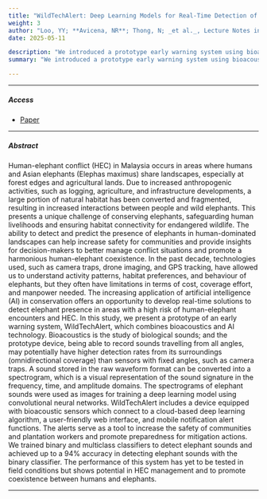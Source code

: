 ```yaml
---
title: "WildTechAlert: Deep Learning Models for Real-Time Detection of Elephant Presence Using Bioacoustics in an Early Warning System to Support Human-Elephant Coexistence"
weight: 3
author: "Loo, YY; **Avicena, NR**; Thong, N; _et al._, Lecture Notes in Artificial Intelligence"
date: 2025-05-11

description: "We introduced a prototype early warning system using bioacoustics to mitigate human-elephant conflict."
summary: "We introduced a prototype early warning system using bioacoustics to mitigate human-elephant conflict."

---
```


---

[//]: # ()

##### Access

[//]: # ()

+ [Paper](https://link.springer.com/chapter/10.1007/978-981-97-1417-9_36)


---

##### Abstract

Human-elephant conflict (HEC) in Malaysia occurs in areas where humans and Asian elephants (Elephas maximus) share landscapes, especially at forest edges and agricultural lands. Due to increased anthropogenic activities, such as logging, agriculture, and infrastructure developments, a large portion of natural habitat has been converted and fragmented, resulting in increased interactions between people and wild elephants. This presents a unique challenge of conserving elephants, safeguarding human livelihoods and ensuring habitat connectivity for endangered wildlife. The ability to detect and predict the presence of elephants in human-dominated landscapes can help increase safety for communities and provide insights for decision-makers to better manage conflict situations and promote a harmonious human-elephant coexistence. In the past decade, technologies used, such as camera traps, drone imaging, and GPS tracking, have allowed us to understand activity patterns, habitat preferences, and behaviour of elephants, but they often have limitations in terms of cost, coverage effort, and manpower needed. The increasing application of artificial intelligence (AI) in conservation offers an opportunity to develop real-time solutions to detect elephant presence in areas with a high risk of human-elephant encounters and HEC. In this study, we present a prototype of an early warning system, WildTechAlert, which combines bioacoustics and AI technology. Bioacoustics is the study of biological sounds; and the prototype device, being able to record sounds travelling from all angles, may potentially have higher detection rates from its surroundings (omnidirectional coverage) than sensors with fixed angles, such as camera traps. A sound stored in the raw waveform format can be converted into a spectrogram, which is a visual representation of the sound signature in the frequency, time, and amplitude domains. The spectrograms of elephant sounds were used as images for training a deep learning model using convolutional neural networks. WildTechAlert includes a device equipped with bioacoustic sensors which connect to a cloud-based deep learning algorithm, a user-friendly web interface, and mobile notification alert functions. The alerts serve as a tool to increase the safety of communities and plantation workers and promote preparedness for mitigation actions. We trained binary and multiclass classifiers to detect elephant sounds and achieved up to a 94% accuracy in detecting elephant sounds with the binary classifier. The performance of this system has yet to be tested in field conditions but shows potential in HEC management and to promote coexistence between humans and elephants.

---
